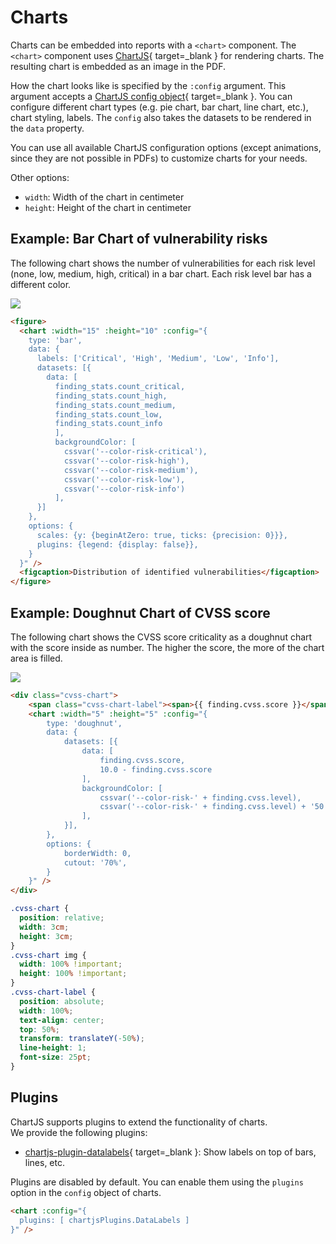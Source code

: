 # Charts
Charts can be embedded into reports with a `<chart>` component.
The `<chart>` component uses [ChartJS](https://www.chartjs.org/docs/latest/){ target=_blank } for rendering charts.
The resulting chart is embedded as an image in the PDF.

How the chart looks like is specified by the `:config` argument. This argument accepts a [ChartJS config object](https://www.chartjs.org/docs/latest/configuration/){ target=_blank }.
You can configure different chart types (e.g. pie chart, bar chart, line chart, etc.), chart styling, labels.
The `config` also takes the datasets to be rendered in the `data` property.

You can use all available ChartJS configuration options (except animations, since they are not possible in PDFs) to customize charts for your needs.

Other options:

* `width`: Width of the chart in centimeter
* `height`: Height of the chart in centimeter

## Example: Bar Chart of vulnerability risks
The following chart shows the number of vulnerabilities for each risk level (none, low, medium, high, critical) in a bar chart.
Each risk level bar has a different color.

![](../../images/chart_finding_distribution.png)

```html
<figure>
  <chart :width="15" :height="10" :config="{
    type: 'bar', 
    data: {
      labels: ['Critical', 'High', 'Medium', 'Low', 'Info'],
      datasets: [{
        data: [
          finding_stats.count_critical,
          finding_stats.count_high,
          finding_stats.count_medium,
          finding_stats.count_low,
          finding_stats.count_info
          ],
          backgroundColor: [
            cssvar('--color-risk-critical'), 
            cssvar('--color-risk-high'), 
            cssvar('--color-risk-medium'), 
            cssvar('--color-risk-low'), 
            cssvar('--color-risk-info')
          ],
      }]
    },
    options: {
      scales: {y: {beginAtZero: true, ticks: {precision: 0}}}, 
      plugins: {legend: {display: false}},
    }
  }" />
  <figcaption>Distribution of identified vulnerabilities</figcaption>
</figure>
```


## Example: Doughnut Chart of CVSS score
The following chart shows the CVSS score criticality as a doughnut chart with the score inside as number.
The higher the score, the more of the chart area is filled.

![](../../images/chart_cvss.png)

```html
<div class="cvss-chart">
    <span class="cvss-chart-label"><span>{{ finding.cvss.score }}</span></span>
    <chart :width="5" :height="5" :config="{
        type: 'doughnut',
        data: {
            datasets: [{
                data: [
                    finding.cvss.score, 
                    10.0 - finding.cvss.score
                ],
                backgroundColor: [
                    cssvar('--color-risk-' + finding.cvss.level), 
                    cssvar('--color-risk-' + finding.cvss.level) + '50',
                ],
            }],
        },
        options: {
            borderWidth: 0,
            cutout: '70%',
        }
    }" />
</div>
```

```css
.cvss-chart {
  position: relative;
  width: 3cm;
  height: 3cm;
}
.cvss-chart img {
  width: 100% !important;
  height: 100% !important;
}
.cvss-chart-label {
  position: absolute;
  width: 100%;
  text-align: center;
  top: 50%;
  transform: translateY(-50%);
  line-height: 1;
  font-size: 25pt;
}
```


## Plugins
ChartJS supports plugins to extend the functionality of charts.  
We provide the following plugins:

* [chartjs-plugin-datalabels](https://chartjs-plugin-datalabels.netlify.app/guide/getting-started.html#configuration){ target=_blank }: Show labels on top of bars, lines, etc.

Plugins are disabled by default. You can enable them using the `plugins` option in the `config` object of charts.

```html 
<chart :config="{
  plugins: [ chartjsPlugins.DataLabels ]
}" />
```